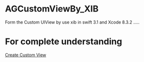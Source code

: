 # AGCustomViewBy_XIB
Form the Custom UIView by use xib in swift 3.1 and Xcode 8.3.2 ..... 
# For complete understanding 
[Create Custom View](https://developerfly.com/custom-view-by-use-of-xib-in-swift/)

